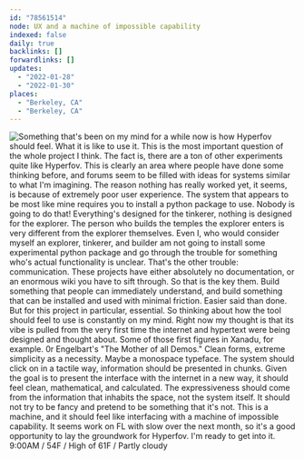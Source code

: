 ```yaml
---
id: "78561514"
node: UX and a machine of impossible capability
indexed: false
daily: true
backlinks: []
forwardlinks: []
updates:
  - "2022-01-28"
  - "2022-01-30"
places:
  - "Berkeley, CA"
  - "Berkeley, CA"
---
```


![Something that's been on my mind for a while now is how Hyperfov should feel. What it is like to use it. This is the most important question of the whole project I think. The fact is, there are a ton of other experiments quite like Hyperfov. This is clearly an area where people have done some thinking before, and forums seem to be filled with ideas for systems similar to what I'm imagining. The reason nothing has really worked yet, it seems, is because of extremely poor user experience. The system that appears to be most like mine requires you to install a python package to use. Nobody is going to do that! Everything's designed for the tinkerer, nothing is designed for the explorer. The person who builds the temples the explorer enters is very different from the explorer themselves. Even I, who would consider myself an explorer, tinkerer, and builder am not going to install some experimental python package and go through the trouble for something who's actual functionality is unclear. That's the other trouble: communication. These projects have either absolutely no documentation, or an enormous wiki you have to sift through. So that is the key them. Build something that people can immediately understand, and build something that can be installed and used with minimal friction. Easier said than done. But for this project in particular, essential. So thinking about how the tool should feel to use is constantly on my mind. Right now my thought is that its vibe is pulled from the very first time the internet and hypertext were being designed and thought about. Some of those first figures in Xanadu, for example. 0r Engelbart's "The Mother of all Demos." Clean forms, extreme simplicity as a necessity. Maybe a monospace typeface. The system should click on in a tactile way, information should be presented in chunks. Given the goal is to present the interface with the internet in a new way, it should feel clean, mathematical, and calculated. The expressiveness should come from the information that inhabits the space, not the system itself. It should not try to be fancy and pretend to be something that it's not. This is a machine, and it should feel like interfacing with a machine of impossible capability. It seems work on FL with slow over the next month, so it's a good opportunity to lay the groundwork for Hyperfov. I'm ready to get into it. 9:00AM / 54F / High of 61F / Partly cloudy](images/78561514/QaZIGhSGdn-daily.webp)
